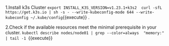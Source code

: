 1.Install k3s Cluster `export INSTALL_K3S_VERSION=v1.23.1+k3s2  curl -sfL https://get.k3s.io | sh -s - --write-kubeconfig-mode 644 --write-kubeconfig ~/.kube/config`{{execute}} .



2.Check if the available resources meet the minimal prerequisite in your cluster.
`kubectl describe nodes/node01 | grep --color=always  "memory:" | tail -1 `{{execute}}
